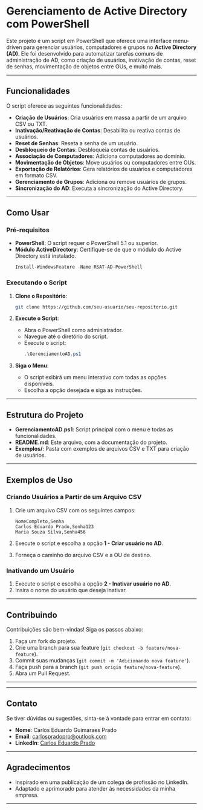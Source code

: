 
# Gerenciamento de Active Directory com PowerShell

Este projeto é um script em PowerShell que oferece uma interface menu-driven para gerenciar usuários, computadores e grupos no **Active Directory (AD)**. Ele foi desenvolvido para automatizar tarefas comuns de administração de AD, como criação de usuários, inativação de contas, reset de senhas, movimentação de objetos entre OUs, e muito mais.

---

## Funcionalidades

O script oferece as seguintes funcionalidades:

- **Criação de Usuários**: Cria usuários em massa a partir de um arquivo CSV ou TXT.
- **Inativação/Reativação de Contas**: Desabilita ou reativa contas de usuários.
- **Reset de Senhas**: Reseta a senha de um usuário.
- **Desbloqueio de Contas**: Desbloqueia contas de usuários.
- **Associação de Computadores**: Adiciona computadores ao domínio.
- **Movimentação de Objetos**: Move usuários ou computadores entre OUs.
- **Exportação de Relatórios**: Gera relatórios de usuários e computadores em formato CSV.
- **Gerenciamento de Grupos**: Adiciona ou remove usuários de grupos.
- **Sincronização do AD**: Executa a sincronização do Active Directory.

---

## Como Usar

### Pré-requisitos

- **PowerShell**: O script requer o PowerShell 5.1 ou superior.
- **Módulo ActiveDirectory**: Certifique-se de que o módulo do Active Directory está instalado.
  ```powershell
  Install-WindowsFeature -Name RSAT-AD-PowerShell
  ```

### Executando o Script

1. **Clone o Repositório**:
   ```bash
   git clone https://github.com/seu-usuario/seu-repositorio.git
   ```

2. **Execute o Script**:
   - Abra o PowerShell como administrador.
   - Navegue até o diretório do script.
   - Execute o script:
     ```powershell
     .\GerenciamentoAD.ps1
     ```

3. **Siga o Menu**:
   - O script exibirá um menu interativo com todas as opções disponíveis.
   - Escolha a opção desejada e siga as instruções.

---

## Estrutura do Projeto

- **GerenciamentoAD.ps1**: Script principal com o menu e todas as funcionalidades.
- **README.md**: Este arquivo, com a documentação do projeto.
- **Exemplos/**: Pasta com exemplos de arquivos CSV e TXT para criação de usuários.

---

## Exemplos de Uso

### Criando Usuários a Partir de um Arquivo CSV

1. Crie um arquivo CSV com os seguintes campos:
   ```csv
   NomeCompleto,Senha
   Carlos Eduardo Prado,Senha123
   Maria Souza Silva,Senha456
   ```

2. Execute o script e escolha a opção **1 - Criar usuário no AD**.
3. Forneça o caminho do arquivo CSV e a OU de destino.

### Inativando um Usuário

1. Execute o script e escolha a opção **2 - Inativar usuário no AD**.
2. Insira o nome do usuário que deseja inativar.

---

## Contribuindo

Contribuições são bem-vindas! Siga os passos abaixo:

1. Faça um fork do projeto.
2. Crie uma branch para sua feature (`git checkout -b feature/nova-feature`).
3. Commit suas mudanças (`git commit -m 'Adicionando nova feature'`).
4. Faça push para a branch (`git push origin feature/nova-feature`).
5. Abra um Pull Request.

---


---

## Contato

Se tiver dúvidas ou sugestões, sinta-se à vontade para entrar em contato:

- **Nome**: Carlos Eduardo Guimaraes Prado
- **Email**: carlospradopro@outlook.com
- **LinkedIn**: [Carlos Eduardo Prado]([https://www.linkedin.com/in/seu-linkedin](https://www.linkedin.com/in/carlos-eduardo-guimaraes-prado-88547a1b5/))

---

## Agradecimentos

- Inspirado em uma publicação de um colega de profissão no LinkedIn.
- Adaptado e aprimorado para atender às necessidades da minha empresa.

---
